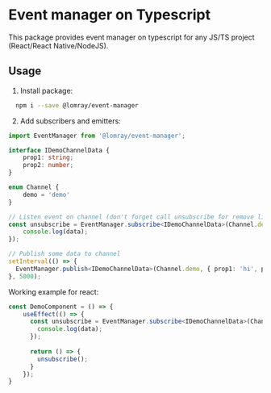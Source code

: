 # Event manager on Typescript

This package provides event manager on typescript for any JS/TS project (React/React Native/NodeJS).

## Usage

1. Install package:

```sh
  npm i --save @lomray/event-manager
```

2. Add subscribers and emitters:
```typescript
import EventManager from '@lomray/event-manager';

interface IDemoChannelData {
    prop1: string;
    prop2: number;
}

enum Channel {
    demo = 'demo'
}

// Listen event on channel (don't forget call unsubscribe for remove litener)
const unsubscribe = EventManager.subscribe<IDemoChannelData>(Channel.demo, (data) => {
    console.log(data);
});

// Publish some data to channel
setInterval(() => {
  EventManager.publish<IDemoChannelData>(Channel.demo, { prop1: 'hi', prop2: 1 });
}, 5000);
```

Working example for react:
```typescript
const DemoComponent = () => {
    useEffect(() => {
      const unsubscribe = EventManager.subscribe<IDemoChannelData>(Channel.demo, (data) => {
        console.log(data);
      });
      
      return () => {
        unsubscribe();
      }
    });
}
```
